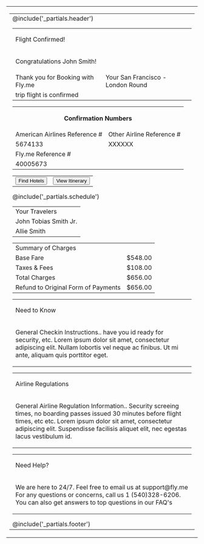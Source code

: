<table class="wrapper w-full bg-grey-light all-font-sans" cellpadding="0" cellspacing="0" lang="{{ $page->language ?? 'en' }}" role="presentation">
  <tr>
    <td class="sm-w-full py-48" align="center">
      <table class="w-600 sm-w-full" cellpadding="0" cellspacing="0" role="presentation">
        <tr>
          <td align="left" class="px-24">
            @include('_partials.header')
            <table class="w-full bg-white rounded-sm shadow" cellpadding="0" cellspacing="0" role="presentation">
            	<tr>
            		<td class="pl-16 all-py-8">
	            		<p class="text-primary text-4xl font-semibold"> Flight Confirmed!</p>
	            	</td>
            	</tr>
            	<tr>
            		<td class="pl-16 grey-text-color">
	            		<p class="m-0 text-left text-base font-semibold"> Congratulations John Smith! </p>
	            	</td>
            	</tr>
            	<tr>
            		<td class="pl-16 pt-16">
	            		<span class="text-primary text-base font-semibold"> Thank you for Booking with Fly.me </span>
	            	</td>
	            	<td class="pr-16 pt-16 grey-text-color">
	            		<span class="text-base"> Your San Francisco - London Round</span>
	            	</td>
	            </tr>
	            <tr>
	            	<td class="pb-20 pl-16 pt-4 grey-color">
	            		<span> trip flight is confirmed </span>
	            	</td>
            	</tr>
            </table>
            <table class="w-full pb-24 bg-white flex" cellpadding="0" cellspacing="0" role="presentation">
              <tbody class="grey_wrapper_table">
                <tr>
                  <th COLSPAN=2 class="pl-12">
                    <p class="text-primary text-left text-xl font-medium"> Confirmation Numbers </p>
                  </th>
                </tr>
                <tr>
                  <td>
                    <span class="pl-16 m-0 text-sm font-semibold grey-color"> American Airlines Reference # </span>
                  </td>
                  <td class="text-right">
                    <span class="pl-64 m-0 text-sm font-semibold grey-color"> Other Airline Reference #</span>
                  </td>
                </tr>
                <tr>
                  <td class="pl-16 pt-8">
                    <span class="text-primary m-0 text-base"> 5674133</span>
                  </td>
                  <td class="pt-8 pr-16">
                    <span class="pl-64 m-0 text-primary text-base"> XXXXXX </span>
                  </td>
                </tr>
                <tr>
                  <td class="pl-16 pt-16 text-grey-darkest">
                    <span class="pr-8 m-0 text-sm font-semibold"> Fly.me Reference #</span>
                  </td>
                </tr>
                <tr>
                  <td class="pl-16 pt-8 pb-16">
                    <span class="text-primary">40005673</span>
                  </td>
                </tr>
              </tbody>
            </table>
            <table class="w-full bg-white px-16" cellpadding="0" cellspacing="0" role="presentation">
              <tbody>
                <tr class="flex-justify-center-container">
                  <td class="flex-justify-center-item mx-12">                    
                    <button class="bg-blue-button text-base text-white rounded-full px-32 py-12 leading-normal border border-blue hover:bg-purple hover:text-white leading-full">Find Hotels</button>
                  </td>
                  <td class="flex-justify-center-item mx-12">
                    <button class="text-base rounded-full px-32 py-12 leading-normal bg-white border border-blue white-button hover:bg-purple hover:text-white leading-full">View Itinerary</button>
                  </td>
                </tr>
              </tbody>
            </table>
            <!-- Buttons Ended -->
            @include('_partials.schedule')
            <!-- Your Traverler Started -->
            <table class="w-full bg-white flex" cellpadding="0" cellspacing="0" role="presentation">
              <tbody class="grey_wrapper_table">
                <tr>
                  <td class="pt-12 pl-16 h-20 text-left text-xl text-primary"> Your Travelers </td>
                </tr>
                <tr>
                  <td class="pt-12 pl-16 grey-color"> <span class="text-base">John Tobias Smith Jr.</span></td>
                </tr>
                <tr>
                  <td class="pt-12 pb-16 pl-16 grey-color"> <span class="text-base">Allie Smith</span> </td>
                </tr>
              </tbody>
            </table>
            <!-- Your Traverler Ended -->
            <!-- Summary of Charges Started -->
            <table class="w-full bg-white confirmation_numbers pt-32" cellpadding="0" cellspacing="0" role="presentation">
              <tbody class="table overflow-hidden grey_wrapper_table">
                <tr>
                  <td class="pt-12 pb-12 pl-16 m-0 leading-20 h-20 text-left text-xl text-primary"> Summary of Charges </td>
                </tr>
                <tr class="flex-space-between">
                  <td>
                    <span class="flex-space-between-item pl-16 m-0 py-4 h-14 text-left text-sm grey-color">Base Fare</span>
                  </td>
                  <td class="flex-justify-center-container">
                    <span class="m-0 h-14 text-sm grey-color">$548.00</span>
                  </td>
                </tr>
                <tr class="flex-space-between">
                  <td>
                    <span class="pl-16 m-0 h-14 text-left text-sm flex-space-between-item grey-color">Taxes & Fees</span>
                  </td>
                  <td class="flex-justify-center-container">
                    <span class="m-0 h-14 text-sm grey-color">$108.00</span>
                  </td>
                </tr>
                <tr class="flex-space-between">
                  <td class="pt-16">
                    <span class="pl-16 m-0 h-14 text-left text-sm flex-space-between-item grey-color">Total Charges</span>
                  </td>
                  <td class="pt-16 flex-justify-center-container"> <span class="m-0 h-14 text-sm grey-color">$656.00</span></td>
                </tr>
                <tr class="flex-space-between">
                  <td class="pb-20"> <span class="flex-space-between-item pl-16 m-0 h-14 font-bold text-left text-sm grey-color">Refund to Original Form of Payments</span></td>
                  <td class="flex-justify-center-container pb-20"><span class="font-bold text-sm grey-color">$656.00</span> </td>
                </tr>
              </tbody>
            </table>
            <!-- Summary of Charges Ended -->
            <table class="w-full pt-24 bg-white rounded-sm shadow" cellpadding="0" cellspacing="0" role="presentation">
            	<tr>
            		<td class="pl-32 m-0">
	            		<p class="text-base font-bold text-primary mb-0"> Need to Know</p>
	            	</td>
            	</tr>
            	<tr>
            		<td class="pl-32 pr-32 grey-color">
	            		<p class="text-left text-base all-text-justify leading-20"> General Checkin Instructions.. have you id ready for security, etc. Lorem ipsum dolor sit amet, consectetur adipiscing elit. Nullam lobortis vel neque ac finibus. Ut mi ante, aliquam quis porttitor eget.</p>
	            	</td>
            	</tr>
            </table>
            <table class="w-full pt-12 bg-white rounded-sm shadow" cellpadding="0" cellspacing="0" role="presentation">
            	<tr>
            		<td class="pl-32 m-0">
	            		<p class="text-base font-bold text-primary mb-0"> Airline Regulations</p>
	            	</td>
            	</tr>
            	<tr>
            		<td class="pl-32 pr-32 grey-color">
	            		<p class="text-left text-base all-text-justify leading-20"> General Airline Regulation Information.. Security screeing times, no boarding passes issued 30 minutes before flight times, etc etc. Lorem ipsum dolor sit amet, consectetur adipiscing elit. Suspendisse facilisis aliquet elit, nec egestas lacus vestibulum id.</p>
	            	</td>
            	</tr>
            </table>
            <table class="w-full pb-20 bg-white rounded-sm shadow" cellpadding="0" cellspacing="0" role="presentation">
              <tr>
                <td class="pl-32">
                  <p class="text-primary text-base font-bold mb-0"> Need Help? </p>
                </td>
              </tr>
              <tr>
                <td class="pl-32 pr-32 grey-color">
                  <p class="text-left text-base all-text-justify leading-20"> We are here to 24/7. Feel free to email us at <span class="footer_link_color pr-8">support@fly.me</span> For any questions or concerns, call us 1 (540)328-6206. You can also get answers to top questions in our <span class="footer_link_color"> FAQ's </span></p>
                </td>
              </tr>
            </table>
            <!-- Footer Started -->
            @include('_partials.footer')
          </td>
        </tr>
      </table>
    </td>
  </tr>
</table>